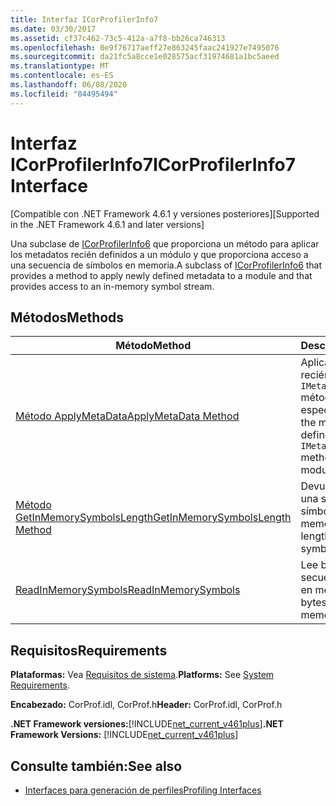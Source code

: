 ```yaml
---
title: Interfaz ICorProfilerInfo7
ms.date: 03/30/2017
ms.assetid: cf37c462-73c5-412a-a7f8-bb26ca746313
ms.openlocfilehash: 0e9f76717aeff27e863245faac241927e7495076
ms.sourcegitcommit: da21fc5a8cce1e028575acf31974681a1bc5aeed
ms.translationtype: MT
ms.contentlocale: es-ES
ms.lasthandoff: 06/08/2020
ms.locfileid: "84495494"
---
```

# <a name="icorprofilerinfo7-interface"></a><span data-ttu-id="6ecd4-102">Interfaz ICorProfilerInfo7</span><span class="sxs-lookup"><span data-stu-id="6ecd4-102">ICorProfilerInfo7 Interface</span></span>
<span data-ttu-id="6ecd4-103">[Compatible con .NET Framework 4.6.1 y versiones posteriores]</span><span class="sxs-lookup"><span data-stu-id="6ecd4-103">[Supported in the .NET Framework 4.6.1 and later versions]</span></span>  
  
 <span data-ttu-id="6ecd4-104">Una subclase de [ICorProfilerInfo6](icorprofilerinfo6-interface.md) que proporciona un método para aplicar los metadatos recién definidos a un módulo y que proporciona acceso a una secuencia de símbolos en memoria.</span><span class="sxs-lookup"><span data-stu-id="6ecd4-104">A subclass of [ICorProfilerInfo6](icorprofilerinfo6-interface.md) that provides a method to apply newly defined metadata to a module and that provides access to an in-memory symbol stream.</span></span>  
  
## <a name="methods"></a><span data-ttu-id="6ecd4-105">Métodos</span><span class="sxs-lookup"><span data-stu-id="6ecd4-105">Methods</span></span>  
  
|<span data-ttu-id="6ecd4-106">Método</span><span class="sxs-lookup"><span data-stu-id="6ecd4-106">Method</span></span>|<span data-ttu-id="6ecd4-107">Descripción</span><span class="sxs-lookup"><span data-stu-id="6ecd4-107">Description</span></span>|  
|------------|-----------------|  
|[<span data-ttu-id="6ecd4-108">Método ApplyMetaData</span><span class="sxs-lookup"><span data-stu-id="6ecd4-108">ApplyMetaData Method</span></span>](icorprofilerinfo7-applymetadata-method.md)|<span data-ttu-id="6ecd4-109">Aplica los metadatos recién definidos por los `IMetadataEmit::Define*` métodos a un módulo especificado.</span><span class="sxs-lookup"><span data-stu-id="6ecd4-109">Applies the metadata newly defined by the `IMetadataEmit::Define*` methods to a specified module.</span></span>|  
|[<span data-ttu-id="6ecd4-110">Método GetInMemorySymbolsLength</span><span class="sxs-lookup"><span data-stu-id="6ecd4-110">GetInMemorySymbolsLength Method</span></span>](icorprofilerinfo7-getinmemorysymbolslength-method.md)|<span data-ttu-id="6ecd4-111">Devuelve la longitud de una secuencia de símbolos en memoria.</span><span class="sxs-lookup"><span data-stu-id="6ecd4-111">Returns the length of an in-memory symbol stream.</span></span>|  
|[<span data-ttu-id="6ecd4-112">ReadInMemorySymbols</span><span class="sxs-lookup"><span data-stu-id="6ecd4-112">ReadInMemorySymbols</span></span>](icorprofilerinfo7-readinmemorysymbols.md)|<span data-ttu-id="6ecd4-113">Lee bytes de una secuencia de símbolos en memoria.</span><span class="sxs-lookup"><span data-stu-id="6ecd4-113">Reads bytes from an in-memory symbol stream.</span></span>|  
  
## <a name="requirements"></a><span data-ttu-id="6ecd4-114">Requisitos</span><span class="sxs-lookup"><span data-stu-id="6ecd4-114">Requirements</span></span>  
 <span data-ttu-id="6ecd4-115">**Plataformas:** Vea [Requisitos de sistema](../../get-started/system-requirements.md).</span><span class="sxs-lookup"><span data-stu-id="6ecd4-115">**Platforms:** See [System Requirements](../../get-started/system-requirements.md).</span></span>  
  
 <span data-ttu-id="6ecd4-116">**Encabezado:** CorProf.idl, CorProf.h</span><span class="sxs-lookup"><span data-stu-id="6ecd4-116">**Header:** CorProf.idl, CorProf.h</span></span>  
  
 <span data-ttu-id="6ecd4-117">**.NET Framework versiones:**[!INCLUDE[net_current_v461plus](../../../../includes/net-current-v461plus-md.md)]</span><span class="sxs-lookup"><span data-stu-id="6ecd4-117">**.NET Framework Versions:** [!INCLUDE[net_current_v461plus](../../../../includes/net-current-v461plus-md.md)]</span></span>  
  
## <a name="see-also"></a><span data-ttu-id="6ecd4-118">Consulte también:</span><span class="sxs-lookup"><span data-stu-id="6ecd4-118">See also</span></span>

- [<span data-ttu-id="6ecd4-119">Interfaces para generación de perfiles</span><span class="sxs-lookup"><span data-stu-id="6ecd4-119">Profiling Interfaces</span></span>](profiling-interfaces.md)
